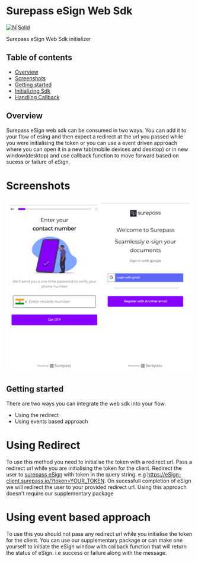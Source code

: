 # Surepass eSign Web Sdk 

[![N|Solid](https://surepass.io/wp-content/uploads/2019/09/2-layers@2x.png)](https://surepass.io/)

Surepass eSign Web Sdk initializer
## Table of contents
* [Overview](#overview)
* [Screenshots](#screenshots)
* [Getting started](#getting-started)
* [Initializing Sdk](#initialising-sdk)
* [Handling Callback](#handling-callback)

## Overview
Surepass eSign web sdk can be consumed in two ways. You can add it to your flow of esing and then expect a redirect at the url you passed while you were initialising the token or you can use a event driven approach where you can open it in a new tab(mobile devices and desktop) or in new window(desktop) and use callback function to move forward based on sucess or failure of eSign. 

# Screenshots
![surepass esign.png](https://github.com/surepassio/aadhaar-eSign-web-sdk/blob/master/surepass%20esign.png)
## Getting started
There are two ways you can integrate the web sdk into your flow.
- Using the redirect
- Using events based approach

# Using Redirect
To use this method you need to initialise the token with a redirect url. Pass a redirect url while you are initialising the token for the client. Redirect the user to [surepass eSign](https://eSign-client.surepass.io/) with token in the query string. e.g https://eSign-client.surepass.io/?token=YOUR_TOKEN. On sucessfull completion of eSign we will redirect the user to your provided redirect url. Using this approach doesn't require our supplementary package


# Using event based approach
To use this you should not pass any redirect url while you initialise the token for the client. You can use our supplementary package or can make one yourself to initiate the eSign window with callback function that will return the status of eSign. i.e success or failure along with the message.

